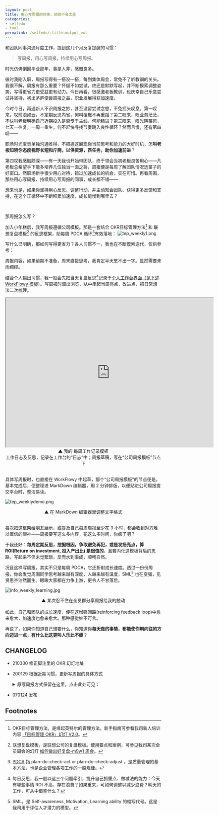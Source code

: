 ```yaml
---
layout: post
title: 用心写周报的同事，绩效不会太差
categories:
- selfedu
- tool
permalink: /selfedu/:title:output_ext
---
```






和团队同事沟通月度工作，提到这几个月反复提醒的习惯：

<blockquote class="blockquote-center">写周报，用心写周报，持续用心写周报。</blockquote>

时光仿佛倒回毕业那年，事是人非，感慨良多。

彼时我刚入职，周报写得有一搭没一搭，每到集体周会，常免不了听教训的关头。我很不解，周报有那么重要？怀疑不如尝试，终还是默默写起，并不断摸索调整姿势，写得更省力更受益更有动力。今日再看，很感激老板教训，也庆幸自己乐意尝试并坚持，初出茅庐便尝周报之益，职业发展得获加速度。

今时今日，再遇新人不识周报之妙，甚至没留尝试念想，不免摇头叹息。<!-- more -->第一叹来，叹前浪如云，不定期反思内省，何叫覆辙不再重蹈？第二叹来，叹业务茫茫，不快叫老板明确自己近期投入是否专于主线，何能精进？第三叹来，叹光阴荏苒，七天一往复，一周一重生，何不赶快寻找节奏跳入良性循环？然而且慢，还有第四叹——

职场时光宝贵单独沟通难得，不把握这展现你当前思考和能力的大好时机，怎**叫老板知晓你态度视野长短和斤两，以供资源，匹任务，助你加速前进**？

第四叹我感触颇深——有一天我也开始带团队，终于领会当初老板良苦用心——凡老板总希望手下能多培养几位独当一面之将，周报便是每周了解团队情况选苗子的好窗口。然职场新手很少用心对待，错过加速成长的机会，实在可惜。再看周围，那些用心写周报、持续用心写周报的同事，成长都不错——

想来也是，如果你坚持用心反思、调整行动，并主动知会团队、获得更多反馈和支持，在这个正循环中不断积累加速度，成长能慢到哪里去？

<br>


那周报怎么写？

加入小年糕后，我写周报遵循公司模板。那是一套结合 OKR目标管理方法[^2] 和 联想复盘模板[^3] 的反思框架，助每周 PDCA 循环[^5]有效落地：
![tep_weekly1.png](http://ishanshan.zoomquiet.top/share/tep_weekly2.png)

写什么已明确，那如何写得更省力？各人习惯不一，我也在不断摸索迭代，仅供参考：

周报内容，如果前期不准备，周末直接思考，我肯定半天憋不出一字。显然需要未雨绸缪。

结合个人输出习惯，我一般会先把当天复盘反思[^1]记录于[个人工作台界面（见下述 WorkFlowy 模板](https://workflowy.com/s/CO_N.9glcXYoyF4)）。写周报时调出浏览，从中串起当周亮点、改进点，把日常想法二次梳理。

<iframe  width='670' height='480' frameborder='1' scrolling='no' src="https://workflowy.com/s/CO_N.9glcXYoyF4?demo"></iframe>

<center>▲ 我的 每周工作记录模板<br>工作日志及反思，记录在工作台的“日志”中；周报草稿，写在“公司周报模板”节点下</center>

<br>

具体写周报时，也直接在 WorkFlowy 中起草，那个“公司周报模板”的节点便是。基本完成后，便整理进 MarkDown 编辑器，用 2 分钟排版，以便贴进公司周报提交平台时，整洁易读。

![tep_weeklydemo.png](http://ishanshan.zoomquiet.top/share/tep_weeklydemo2.png)
<center>▲ 在 MarkDown 编辑器里调整文字格式</center>

<br>


每次把这框架给朋友展示，或提及自己每周周报至少花 3 小时，都会收到对方难以置信的眼神——周报要写这么多内容，花这么多时间，你疯了吧？

于我还好：**每周定期反思，挖掘根因，争取避免再犯，或是发扬亮点，算 ROI(Return on investment, 投入产出比) 是很值的**。且若内化这模板背后的思路，写起来不但未觉繁琐，反而水到渠成，顺畅自然。

况且这样写周报，其实不只是每周 PDCA，它还折射成长速度。透过一份份周报，你会发觉周围同学思考越来越有深度，人越来越有温度，SML[^4] 也在变强，见贤思齐油然而生。眼瞅大家都在力争上游，更令人不甘落后。

![info_weekly_learning.jpg](http://ishanshan.zoomquiet.top/share/info_weekly_learning.jpg?imageView2/2/w/280)
<center>▲ 某次忍不住在全员群分享周报给我的触动</center>

<br>
如此，自己和团队的成长速度，便在这增强回路(reinforcing feedback loop)中愈来愈大，加速度也愈来愈大。那种感觉妙不可言。


再说了，如果你知道自己想要什么，你知道你**每天做的事情，都能使你朝向往的方向迈进一点，有什么比这更叫人乐此不疲**？



## CHANGELOG 

- 210330 修正脚注里的 OKR 幻灯地址
- 200129 根据近期习惯，更新写周报的具体方式    
    <details>
    <summary>原写周报方式保留在这里，点击此处可见：</summary>
    
    那周报怎么写？
    <br>
    我一般包括这几个部分：上周做了什么，所领项目进展和成果如何；我的时间分配如何，自我评价如何，有什么思考和收获；下周计划如何，需要什么支持。
    <br>
    写什么已明确，那如何写得更省力？各人习惯不一，我也在不断摸索迭代，仅供参考：
    <br>
    周报要写的内容，如果前期不准备，周末直接思考这些问题，我肯定啥都想不出。显然需要未雨绸缪。那么问题来了，需要提前准备哪些东西？从最后要输出的结果往前倒推，答案很清晰：记录当天成果产出、时间分配、思考收获。
    <br>
    结合个人输出习惯和团队协同工具，我一般会先把当天要点及时记录于 [WorkFlowy](https://workflowy.com/) ，输出成日报，以 MarkDown 格式，回复在团队每日自省的 GitHub  Issues 上；周末再抽半小时梳理分析，输出周报。
    <br>
    但这样周末汇总、每周重复好像还是挺麻烦？是，为了更省力，我又做了两个调整：
    <br>
    
    第一，把日报持续更新在一个 MarkDown 文档中，并借助 GitHub 托管这个 MarkDown 文档，追踪历史版本。这样一来，周末我只需打开 GitHub 客户端切换 commit 记录，就可以方便地浏览日报，摘取周报所需内容：
    <br>
    
    ![infoweeklytep1.png](http://ishanshan.zoomquiet.top/share/infoweeklytep1.png?imageView2/2/w/350)
    <br>
    第二，在 WorkFlowy 中定制周报模板。周报结构固定，把常设节点在 WorkFlowy 中固化下来，每周在模板上更新。还能标记用时类别，分析过去一周的时间分配是否吻合个人在团队中的角色期待。详见我在 [卡片助力输入输出，工具我选 WorkFlowy ](https://ishanshan.im/selfedu/HbOutputOwetoWorkFlowy.html) 中的示例。
    <br>
    
    这么多道工序，时有同事好奇我如何坚持。拆解来看，的确步骤繁多，但于我已成肌肉记忆（[Muscle memory - Wikipedia](https://en.wikipedia.org/wiki/Muscle_memory)），便不再繁琐。
    <br>
    再说了，如果你知道自己想要什么，你知道你每天做的事情，都能使你朝向往的方向迈进一点，有什么比这更叫人鼓舞？
    
    </details>

- 070124 发布

## Footnotes

[^1]: 每日反思，我一般以这三个问题牵引，提升自己抓重点、做减法的能力：今天有哪些事情 ROI 不高、存在浪费？如果重来，可如何调整以减少浪费？明天的工作，可从中借鉴什么？
[^2]: OKR目标管理方法，是缘起英特尔的管理方法。新手指南可参看我司新人培训内容 [「目标管理 OKR」幻灯 V2.0](https://docs.qq.com/slide/DVXlMWnlFcUdnck96)。
[^3]: 联想复盘模板，是联想公司的复盘模板。使用要点和案例，可参见我司某次全员周会的幻灯 [如何做出好复盘-m9w1 周会](https://docs.qq.com/slide/DZnpaeG5xUlNwQlZN)。
[^4]: SML，是 Self-awareness, Motivation, Learning ability 的缩写代号。这是我司用于评估人才潜力的模型。
[^5]: [PDCA](https://en.wikipedia.org/wiki/PDCA) 指 plan–do–check–act or plan–do–check–adjust ，是质量管理的基本方法，也是企业管理各项工作的一般规律。